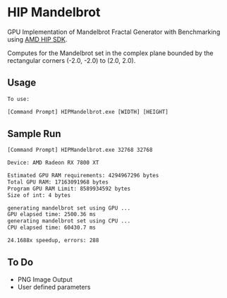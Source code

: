 # HIP Mandelbrot
GPU Implementation of Mandelbrot Fractal Generator with Benchmarking using [AMD HIP SDK](https://github.com/ROCm-Developer-Tools/HIP).

Computes for the Mandelbrot set in the complex plane bounded by the rectangular corners (-2.0, -2.0) to (2.0, 2.0).

## Usage
```cmd
To use:

[Command Prompt] HIPMandelbrot.exe [WIDTH] [HEIGHT]
```

## Sample Run

```cmd
[Command Prompt] HIPMandelbrot.exe 32768 32768

Device: AMD Radeon RX 7800 XT

Estimated GPU RAM requirements: 4294967296 bytes
Total GPU RAM: 17163091968 bytes
Program GPU RAM Limit: 8589934592 bytes
Size of int: 4 bytes

generating mandelbrot set using GPU ...
GPU elapsed time: 2500.36 ms
generating mandelbrot set using CPU ...
CPU elapsed time: 60430.7 ms

24.1688x speedup, errors: 288
```

## To Do

- PNG Image Output
- User defined parameters
